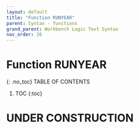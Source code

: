 ```yaml
---
layout: default
title: "Function RUNYEAR"
parent: Syntax - functions
grand_parent: Workbench Logic Text Syntax
nav_order: 26
---
```

# Function RUNYEAR
{: .no_toc}
TABLE OF CONTENTS 
1. TOC
{:toc}  
 
# UNDER CONSTRUCTION
